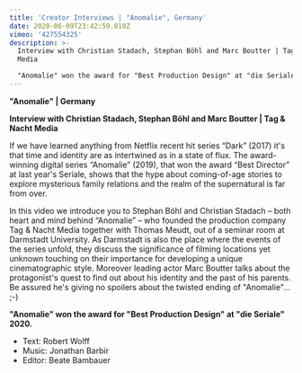 ```yaml
---
title: 'Creator Interviews | "Anomalie", Germany'
date: 2020-06-09T23:42:59.810Z
vimeo: '427554325'
description: >-
  Interview with Christian Stadach, Stephan Böhl and Marc Boutter | Tag & Nacht
  Media

  "Anomalie" won the award for "Best Production Design" at "die Seriale" 2020.
---
```

**"Anomalie" | Germany**

**Interview with Christian Stadach, Stephan Böhl and Marc Boutter | Tag & Nacht Media**

If we have learned anything from Netflix recent hit series “Dark” (2017) it's that time and identity are as intertwined as in a state of flux. The award-winning digital series “Anomalie” (2019), that won the award “Best Director” at last year's Seriale, shows that the hype about coming-of-age stories to explore mysterious family relations and the realm of the supernatural is far from over. 

In this video we introduce you to Stephan Böhl and Christian Stadach – both heart and mind behind “Anomalie” – who founded the production company Tag & Nacht Media together with Thomas Meudt, out of a seminar room at Darmstadt University. As Darmstadt is also the place where the events of the series unfold, they discuss the significance of filming locations yet unknown touching on their importance for developing a unique cinematographic style. Moreover leading actor Marc Boutter talks about the protagonist's quest to find out about his identity and the past of his parents. Be assured he's giving no spoilers about the twisted ending of "Anomalie"… ;-)

**"Anomalie" won the award for "Best Production Design" at "die Seriale" 2020.**

* Text: Robert Wolff
* Music: Jonathan Barbir
* Editor: Beate Bambauer
